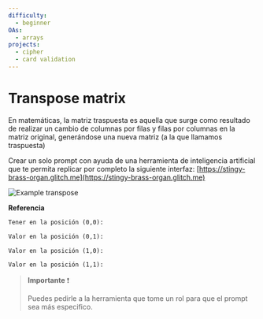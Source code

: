 ```yaml
---
difficulty:
  - beginner
OAs:
  - arrays
projects:
  - cipher
  - card validation
---
```


# Transpose matrix

En matemáticas, la matriz traspuesta es aquella que surge como resultado de
realizar un cambio de columnas por filas y filas por columnas en la matriz original,
generándose una nueva matriz (a la que llamamos traspuesta)

Crear un solo prompt con ayuda de una herramienta de inteligencia artificial que
te permita replicar por completo la siguiente interfaz: [https://stingy-brass-organ.glitch.me](https://stingy-brass-organ.glitch.me)

![Example transpose](https://i.ytimg.com/vi/-Dlehwt7BZs/maxresdefault.jpg)

__Referencia__

```txt
Tener en la posición (0,0): 

Valor en la posición (0,1): 

Valor en la posición (1,0): 

Valor en la posición (1,1):
```

> __Importante__ ❗
>
> Puedes pedirle a la herramienta que tome un rol para que el prompt sea más especifico.
